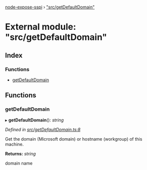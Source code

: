 [node-expose-sspi](../README.md) › ["src/getDefaultDomain"](_src_getdefaultdomain_.md)

# External module: "src/getDefaultDomain"

## Index

### Functions

* [getDefaultDomain](_src_getdefaultdomain_.md#getdefaultdomain)

## Functions

###  getDefaultDomain

▸ **getDefaultDomain**(): *string*

*Defined in [src/getDefaultDomain.ts:8](https://github.com/jlguenego/node-expose-sspi/blob/15baf5f/src/getDefaultDomain.ts#L8)*

Get the domain (Microsoft domain) or hostname (workgroup) of this machine.

**Returns:** *string*

domain name
